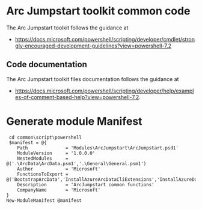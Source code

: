 # Arc Jumpstart toolkit common code

The Arc Jumpstart toolkit follows the guidance at
* https://docs.microsoft.com/powershell/scripting/developer/cmdlet/strongly-encouraged-development-guidelines?view=powershell-7.2

## Code documentation

The Arc Jumpstart toolkit files documentation follows the guidance at
*  https://docs.microsoft.com/powershell/scripting/developer/help/examples-of-comment-based-help?view=powershell-7.2.

# Generate module Manifest

```
 cd common\script\powershell
 $manifest = @{
    Path              = 'Modules\ArcJumpstart\ArcJumpstart.psd1'
    ModuleVersion     = '1.0.0.0'  
	NestedModules     = @('.\ArcData\ArcData.psm1','.\General\General.psm1')
    Author            = 'Microsoft'
	FunctionsToExport = @('BootstrapArcData','InstallAzureArcDataCliExtensions','InstallAzureDataStudioExtensions','RegisterAzureArcDataProviders','DownloadCapiFiles','CopyAzureDataStudioSettingsTemplateFile','EnableDataControllerAutoMetrics','DeployAzureArcDataController','CreateCustomLocation','InstallAzureArcEnabledDataServicesExtension','DeployAzureArcPostgreSQL','DeployAzureArcSQLManagedInstance','WriteHeader','AddDesktopShortcut','InstallChocolateyPackages','ChangeWallpaper','AddLogonScript')
	Description       = 'ArcJumpstart common functions'
    CompanyName       = 'Microsoft'
}
New-ModuleManifest @manifest
```